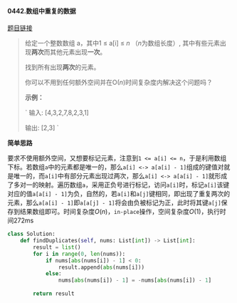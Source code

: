 #### 0442.数组中重复的数据


[题目链接](https://leetcode-cn.com/problems/find-all-duplicates-in-an-array)


> 给定一个整数数组 a，其中1 ≤ a[i] ≤ *n* （*n*为数组长度）, 其中有些元素出现**两次**而其他元素出现**一次**。
>
> 找到所有出现**两次**的元素。
>
> 你可以不用到任何额外空间并在O(*n*)时间复杂度内解决这个问题吗？
>
> **示例：**
>
> `
> 输入:
> [4,3,2,7,8,2,3,1]
> 
> 输出:
> [2,3]
> `

**简单思路**

要求不使用额外空间，又想要标记元素，注意到`1 <= a[i] <= n`，于是利用数组下标。若数组`a`中的元素都是唯一的，那么`a[i] <-> a[a[i] - 1]`组成的键值对就是唯一的，而`a[i]`中有部分元素出现过两次，那么`a[i] <-> a[a[i] - 1]`就形成了多对一的映射。遍历数组`a`，采用正负号进行标记，访问`a[i]`时，标记`a[i]`该键对应的值`a[a[i] - 1]`为负，自然的，若`a[i]`和`a[j]`键相同，即出现了重复两次的元素，那么`a[a[i] - 1]`即`a[a[j] - 1]`将会由负被标记为正，此时将其键`a[j]`保存到结果数组即可。时间复杂度$O(n)$，`in-place`操作，空间复杂度$O(1)$，执行时间272ms

```python
class Solution:
    def findDuplicates(self, nums: List[int]) -> List[int]:
        result = list()
        for i in range(0, len(nums)):
            if nums[abs(nums[i]) - 1] < 0:
                result.append(abs(nums[i]))
            else:
                nums[abs(nums[i]) - 1] = -nums[abs(nums[i]) - 1]
        
        return result
```

